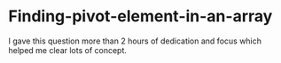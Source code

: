 # Finding-pivot-element-in-an-array
I gave this question more than 2 hours of dedication and focus which helped me clear lots of concept.
